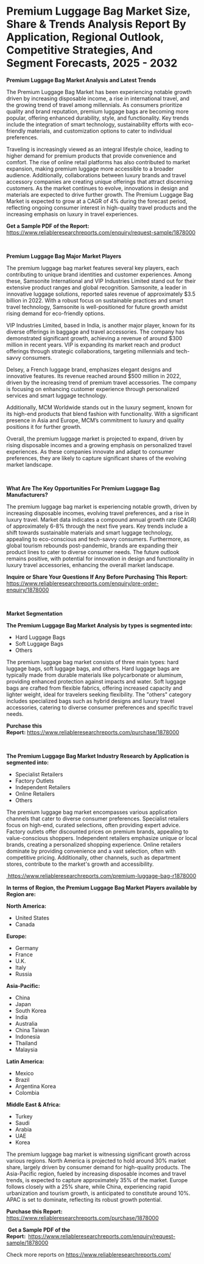 <p><h1>Premium Luggage Bag Market Size, Share & Trends Analysis Report By Application, Regional Outlook, Competitive Strategies, And Segment Forecasts, 2025 - 2032</h1></p><p><strong>Premium Luggage Bag Market Analysis and Latest Trends</strong></p>
<p><p>The Premium Luggage Bag Market has been experiencing notable growth driven by increasing disposable income, a rise in international travel, and the growing trend of travel among millennials. As consumers prioritize quality and brand reputation, premium luggage bags are becoming more popular, offering enhanced durability, style, and functionality. Key trends include the integration of smart technology, sustainability efforts with eco-friendly materials, and customization options to cater to individual preferences. </p><p>Traveling is increasingly viewed as an integral lifestyle choice, leading to higher demand for premium products that provide convenience and comfort. The rise of online retail platforms has also contributed to market expansion, making premium luggage more accessible to a broader audience. Additionally, collaborations between luxury brands and travel accessory companies are creating unique offerings that attract discerning customers. As the market continues to evolve, innovations in design and materials are expected to drive further growth. The Premium Luggage Bag Market is expected to grow at a CAGR of 4% during the forecast period, reflecting ongoing consumer interest in high-quality travel products and the increasing emphasis on luxury in travel experiences.</p></p>
<p><strong>Get a Sample PDF of the Report:&nbsp;</strong> <a href="https://www.reliableresearchreports.com/enquiry/request-sample/1878000?utm_campaign=2737&utm_medium=2&utm_source=Github&utm_content=ia&utm_term=05042025&utm_id=premium-luggage-bag">https://www.reliableresearchreports.com/enquiry/request-sample/1878000</a></p>
<p>&nbsp;</p>
<p><strong>Premium Luggage Bag Major Market Players</strong></p>
<p><p>The premium luggage bag market features several key players, each contributing to unique brand identities and customer experiences. Among these, Samsonite International and VIP Industries Limited stand out for their extensive product ranges and global recognition. Samsonite, a leader in innovative luggage solutions, reported sales revenue of approximately $3.5 billion in 2022. With a robust focus on sustainable practices and smart travel technology, Samsonite is well-positioned for future growth amidst rising demand for eco-friendly options.</p><p>VIP Industries Limited, based in India, is another major player, known for its diverse offerings in baggage and travel accessories. The company has demonstrated significant growth, achieving a revenue of around $300 million in recent years. VIP is expanding its market reach and product offerings through strategic collaborations, targeting millennials and tech-savvy consumers. </p><p>Delsey, a French luggage brand, emphasizes elegant designs and innovative features. Its revenue reached around $500 million in 2022, driven by the increasing trend of premium travel accessories. The company is focusing on enhancing customer experience through personalized services and smart luggage technology.</p><p>Additionally, MCM Worldwide stands out in the luxury segment, known for its high-end products that blend fashion with functionality. With a significant presence in Asia and Europe, MCM’s commitment to luxury and quality positions it for further growth. </p><p>Overall, the premium luggage market is projected to expand, driven by rising disposable incomes and a growing emphasis on personalized travel experiences. As these companies innovate and adapt to consumer preferences, they are likely to capture significant shares of the evolving market landscape.</p></p>
<p>&nbsp;</p>
<p><strong>What Are The Key Opportunities For Premium Luggage Bag Manufacturers?</strong></p>
<p><p>The premium luggage bag market is experiencing notable growth, driven by increasing disposable incomes, evolving travel preferences, and a rise in luxury travel. Market data indicates a compound annual growth rate (CAGR) of approximately 6-8% through the next five years. Key trends include a shift towards sustainable materials and smart luggage technology, appealing to eco-conscious and tech-savvy consumers. Furthermore, as global tourism rebounds post-pandemic, brands are expanding their product lines to cater to diverse consumer needs. The future outlook remains positive, with potential for innovation in design and functionality in luxury travel accessories, enhancing the overall market landscape.</p></p>
<p><strong>Inquire or Share Your Questions If Any Before Purchasing This Report:</strong> <a href="https://www.reliableresearchreports.com/enquiry/pre-order-enquiry/1878000?utm_campaign=2737&utm_medium=2&utm_source=Github&utm_content=ia&utm_term=05042025&utm_id=premium-luggage-bag">https://www.reliableresearchreports.com/enquiry/pre-order-enquiry/1878000</a></p>
<p>&nbsp;</p>
<p><strong>Market Segmentation</strong></p>
<p><strong>The Premium Luggage Bag Market Analysis by types is segmented into:</strong></p>
<p><ul><li>Hard Luggage Bags</li><li>Soft Luggage Bags</li><li>Others</li></ul></p>
<p><p>The premium luggage bag market consists of three main types: hard luggage bags, soft luggage bags, and others. Hard luggage bags are typically made from durable materials like polycarbonate or aluminum, providing enhanced protection against impacts and water. Soft luggage bags are crafted from flexible fabrics, offering increased capacity and lighter weight, ideal for travelers seeking flexibility. The "others" category includes specialized bags such as hybrid designs and luxury travel accessories, catering to diverse consumer preferences and specific travel needs.</p></p>
<p><strong>Purchase this Report:&nbsp;</strong><a href="https://www.reliableresearchreports.com/purchase/1878000?utm_campaign=2737&utm_medium=2&utm_source=Github&utm_content=ia&utm_term=05042025&utm_id=premium-luggage-bag">https://www.reliableresearchreports.com/purchase/1878000</a></p>
<p>&nbsp;</p>
<p><strong>The Premium Luggage Bag Market Industry Research by Application is segmented into:</strong></p>
<p><ul><li>Specialist Retailers</li><li>Factory Outlets</li><li>Independent Retailers</li><li>Online Retailers</li><li>Others</li></ul></p>
<p><p>The premium luggage bag market encompasses various application channels that cater to diverse consumer preferences. Specialist retailers focus on high-end, curated selections, often providing expert advice. Factory outlets offer discounted prices on premium brands, appealing to value-conscious shoppers. Independent retailers emphasize unique or local brands, creating a personalized shopping experience. Online retailers dominate by providing convenience and a vast selection, often with competitive pricing. Additionally, other channels, such as department stores, contribute to the market's growth and accessibility.</p></p>
<p><a href="https://www.reliableresearchreports.com/premium-luggage-bag-r1878000?utm_campaign=2737&utm_medium=2&utm_source=Github&utm_content=ia&utm_term=05042025&utm_id=premium-luggage-bag">&nbsp;https://www.reliableresearchreports.com/premium-luggage-bag-r1878000</a></p>
<p><strong>In terms of Region, the Premium Luggage Bag Market Players available by Region are:</strong></p>
<p>
    <p> <strong> North America: </strong>
        <ul>
            <li>United States</li>
            <li>Canada</li>
        </ul>
        </p> 
    <p> <strong> Europe: </strong>
        <ul>
            <li>Germany</li>
            <li>France</li>
            <li>U.K.</li>
            <li>Italy</li>
            <li>Russia</li>
        </ul>
        </p> 
    <p> <strong> Asia-Pacific: </strong>
        <ul>
            <li>China</li>
            <li>Japan</li>
            <li>South Korea</li>
            <li>India</li>
            <li>Australia</li>
            <li>China Taiwan</li>
            <li>Indonesia</li>
            <li>Thailand</li>
            <li>Malaysia</li>
        </ul>
        </p> 
    <p> <strong> Latin America: </strong>
        <ul>
            <li>Mexico</li>
            <li>Brazil</li>
            <li>Argentina Korea</li>
            <li>Colombia</li>
        </ul>
        </p> 
    <p> <strong> Middle East & Africa: </strong>
        <ul>
            <li>Turkey</li>
            <li>Saudi</li>
            <li>Arabia</li>
            <li>UAE</li>
            <li>Korea</li>
        </ul>
    </p>
    </p>
<p><p>The premium luggage bag market is witnessing significant growth across various regions. North America is projected to hold around 30% market share, largely driven by consumer demand for high-quality products. The Asia-Pacific region, fueled by increasing disposable incomes and travel trends, is expected to capture approximately 35% of the market. Europe follows closely with a 25% share, while China, experiencing rapid urbanization and tourism growth, is anticipated to constitute around 10%. APAC is set to dominate, reflecting its robust growth potential.</p></p>
<p><strong>Purchase this Report: </strong><a href="https://www.reliableresearchreports.com/purchase/1878000?utm_campaign=2737&utm_medium=2&utm_source=Github&utm_content=ia&utm_term=05042025&utm_id=premium-luggage-bag">https://www.reliableresearchreports.com/purchase/1878000</a></p>
<p>&nbsp;<strong>Get a Sample PDF of the Report:&nbsp;&nbsp;</strong><a href="https://www.reliableresearchreports.com/enquiry/request-sample/1878000?utm_campaign=2737&utm_medium=2&utm_source=Github&utm_content=ia&utm_term=05042025&utm_id=premium-luggage-bag">https://www.reliableresearchreports.com/enquiry/request-sample/1878000</a></p>
<p><strong></strong></p>
<p>Check more reports on <a href="https://www.reliableresearchreports.com/?utm_campaign=2737&utm_medium=2&utm_source=Github&utm_content=ia&utm_term=05042025&utm_id=premium-luggage-bag">https://www.reliableresearchreports.com/</a></p>